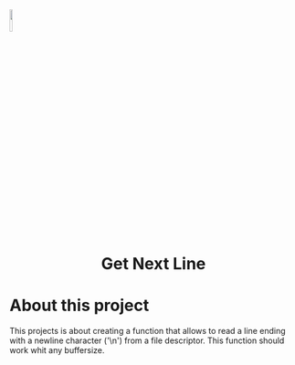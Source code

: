 <img src="https://raw.githubusercontent.com/JaeSeoKim/badge42/main/public/badge42_logo.svg" width ="10%"/>

<h1 align="center">
	Get Next Line
</h1>

# About this project
This projects is about creating a function that allows to read a line ending with a newline character ('\n') from a file descriptor. This function should work whit any buffersize.
